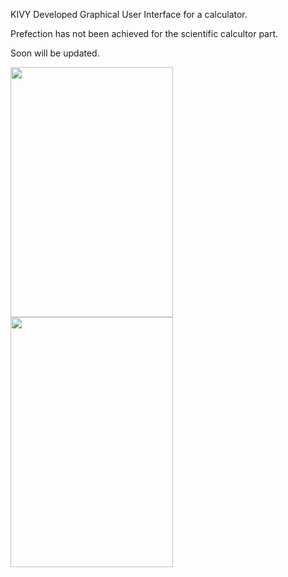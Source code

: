 KIVY Developed Graphical User Interface for a calculator.

Prefection has not been achieved for the scientific calcultor part.

Soon will be updated.

<img src="Screenshot1.png" height="400" width="260">                  <img src="Screenshot2.png" height="400" width="260">
